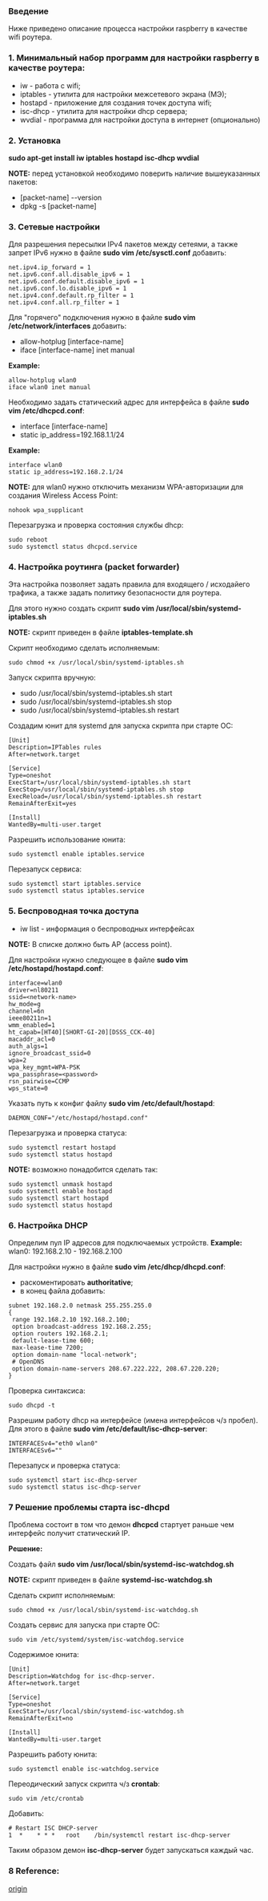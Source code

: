 ### Введение
Ниже приведено описание процесса настройки raspberry в качестве wifi роутера.

### 1. Минимальный набор программ для настройки raspberry в качестве роутера:

- iw - работа с wifi;
- iptables - утилита для настройки межсетевого экрана (МЭ);
- hostapd - приложение для создания точек доступа wifi;
- isc-dhcp - утилита для настройки dhcp сервера;
- wvdial - программа для настройки доступа в интернет (опционально)

### 2. Установка

**sudo apt-get install iw iptables hostapd isc-dhcp wvdial**

**NOTE:** перед установкой необходимо поверить наличие вышеуказанных пакетов:
- [packet-name] --version
- dpkg -s [packet-name]

### 3. Сетевые настройки

Для разрешения пересылки IPv4 пакетов между сетеями, а также запрет IPv6 нужно в
файле **sudo vim /etc/sysctl.conf** добавить:

```
net.ipv4.ip_forward = 1
net.ipv6.conf.all.disable_ipv6 = 1
net.ipv6.conf.default.disable_ipv6 = 1
net.ipv6.conf.lo.disable_ipv6 = 1
net.ipv4.conf.default.rp_filter = 1
net.ipv4.conf.all.rp_filter = 1
```
Для "горячего" подключения нужно в файле **sudo vim /etc/network/interfaces** добавить:

- allow-hotplug [interface-name]
- iface [interface-name] inet manual

**Example:**

```
allow-hotplug wlan0
iface wlan0 inet manual
```
Необходимо задать статический адрес для интерфейса в файле **sudo vim /etc/dhcpcd.conf**:

- interface [interface-name]
- static ip_address=192.168.1.1/24

**Example:**

```
interface wlan0
static ip_address=192.168.2.1/24
```

**NOTE:** для wlan0 нужно отключить механизм WPA-авторизации для создания 
Wireless Access Point:

``` 
nohook wpa_supplicant
```

Перезагрузка и проверка состояния службы dhcp:

```
sudo reboot
sudo systemctl status dhcpcd.service
```

### 4. Настройка роутинга (packet forwarder)

Эта настройка позволяет задать правила для входящего / исходайего трафика, а 
также задать политику безопасности для роутера.

Для этого нужно создать скрипт **sudo vim /usr/local/sbin/systemd-iptables.sh**

**NOTE:** скрипт приведен в файле **iptables-template.sh**

Скрипт необходимо сделать исполняемым:

```
sudo chmod +x /usr/local/sbin/systemd-iptables.sh
```

Запуск скрипта вручную:
- sudo /usr/local/sbin/systemd-iptables.sh start
- sudo /usr/local/sbin/systemd-iptables.sh stop
- sudo /usr/local/sbin/systemd-iptables.sh restart

Создадим юнит для systemd для запуска скрипта при старте ОС:

```
[Unit]
Description=IPTables rules
After=network.target

[Service]
Type=oneshot
ExecStart=/usr/local/sbin/systemd-iptables.sh start
ExecStop=/usr/local/sbin/systemd-iptables.sh stop
ExecReload=/usr/local/sbin/systemd-iptables.sh restart
RemainAfterExit=yes

[Install]
WantedBy=multi-user.target
```

Разрешить использование юнита:

```
sudo systemctl enable iptables.service
```

Перезапуск сервиса:

```
sudo systemctl start iptables.service
sudo systemctl status iptables.service
```

### 5. Беспроводная точка доступа

- iw list - информация о беспроводных интерфейсах

**NOTE:** В списке должно быть AP (access point).

Для настройки нужно следующее в файле **sudo vim /etc/hostapd/hostapd.conf**:

```
interface=wlan0
driver=nl80211
ssid=<network-name>
hw_mode=g
channel=6n
ieee80211n=1
wmm_enabled=1
ht_capab=[HT40][SHORT-GI-20][DSSS_CCK-40]
macaddr_acl=0
auth_algs=1
ignore_broadcast_ssid=0
wpa=2
wpa_key_mgmt=WPA-PSK
wpa_passphrase=<password>
rsn_pairwise=CCMP
wps_state=0
```
Указать путь к конфиг файлу **sudo vim /etc/default/hostapd**:

```
DAEMON_CONF="/etc/hostapd/hostapd.conf"
```
Перезагрузка и проверка статуса:

```
sudo systemctl restart hostapd
sudo systemctl status hostapd
```

**NOTE:** возможно понадобится сделать так:
```
sudo systemctl unmask hostapd
sudo systemctl enable hostapd
sudo systemctl start hostapd
sudo systemctl status hostapd
```

### 6. Настройка DHCP

Определим пул IP адресов для подключаемых устройств.
**Example:** wlan0: 192.168.2.10 - 192.168.2.100

Для настройки нужно в файле **sudo vim /etc/dhcp/dhcpd.conf**:
- раскоментировать **authoritative**;
- в конец файла добавить:

```
subnet 192.168.2.0 netmask 255.255.255.0
{
 range 192.168.2.10 192.168.2.100;
 option broadcast-address 192.168.2.255;
 option routers 192.168.2.1;
 default-lease-time 600; 
 max-lease-time 7200;
 option domain-name "local-network";
 # OpenDNS
 option domain-name-servers 208.67.222.222, 208.67.220.220;
}
```

Проверка синтаксиса:

```
sudo dhcpd -t
```
Разрешим работу dhcp на интерфейсе (имена интерфейсов ч/з пробел).
Для этого в файле **sudo vim /etc/default/isc-dhcp-server**:

```
INTERFACESv4="eth0 wlan0"
INTERFACESv6=""
```

Перезапуск и проверка статуса:

```
sudo systemctl start isc-dhcp-server
sudo systemctl status isc-dhcp-server
```
### 7 Решение проблемы старта isc-dhcpd

Проблема состоит в том что демон **dhcpcd** стартует раньше чем интерфейс получит статический IP.

**Решение:**

Создать файл **sudo vim /usr/local/sbin/systemd-isc-watchdog.sh**

**NOTE:** скрипт приведен в файле **systemd-isc-watchdog.sh**

Сделать скрипт исполняемым:

```
sudo chmod +x /usr/local/sbin/systemd-isc-watchdog.sh
```

Создать сервис для запуска при старте ОС:

```
sudo vim /etc/systemd/system/isc-watchdog.service
```

Содержимое юнита:

```
[Unit]
Description=Watchdog for isc-dhcp-server.
After=network.target

[Service]
Type=oneshot
ExecStart=/usr/local/sbin/systemd-isc-watchdog.sh
RemainAfterExit=no

[Install]
WantedBy=multi-user.target
```
Разрешить работу юнита:

```
sudo systemctl enable isc-watchdog.service
```
Переодический запуск скрипта ч/з **crontab**:

```
sudo vim /etc/crontab
```
Добавить:

```
# Restart ISC DHCP-server
1  *    * * *   root    /bin/systemctl restart isc-dhcp-server
```
Таким образом демон **isc-dhcp-server** будет запускаться каждый час.

### 8 Reference:

[origin](https://ph0en1x.net/105-raspberry-pi-handmade-server-router-software.html#raspberry-pi-start-config)
